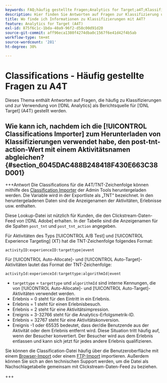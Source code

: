 ```yaml
---
keywords: FAQ;häufig gestellte Fragen;Analytics for Target;a4T;Klassifizierungen;Klassifizierung;Klassifizierungs-Importer;Post-TNT-Aktion;Ereignis-Codes
description: Hier finden Sie Antworten auf Fragen zur Klassifizierung und Verwendung von [!UICONTROL Analytics for Target] (A4T).
title: Wo finde ich Informationen zu Klassifizierungen mit A4T?
feature: Analytics for Target (A4T)
exl-id: 875f6c1c-1bda-40a9-96f2-d58c00d91d20
source-git-commit: aff96eca1380f4274dba0c1567f6e41d42f4b5ab
workflow-type: tm+mt
source-wordcount: '281'
ht-degree: 30%

---
```


# Classifications - Häufig gestellte Fragen zu A4T

Dieses Thema enthält Antworten auf Fragen, die häufig zu Klassifizierungen und zur Verwendung von [!DNL Analytics] als Berichtsquelle für [!DNL Target] (A4T) gestellt werden.

## Wie kann ich, nachdem ich die [!UICONTROL Classifications Importer] zum Herunterladen von Klassifizierungen verwendet habe, den post-tnt-action-Wert mit einem Aktivitätsnamen abgleichen? {#section_6045DAC488B248418F430E663C38D001}

+++Antwort
Die Classifications für die A4T/TNT-Zeichenfolge können mithilfe des [Classification Importer](https://experienceleague.adobe.com/docs/analytics/components/classifications/classifications-importer/c-working-with-saint.html) der Admin Tools heruntergeladen werden. Die Variable wird in der Exportliste als „TNT“ bezeichnet. In den heruntergeladenen Daten sind die Anzeigenamen der Aktivitäten, Erlebnisse usw. enthalten.

Diese Lookup-Datei ist nützlich für Kunden, die den Clickstream-Daten-Feed von [!DNL Adobe] erhalten. In der Tabelle sind die Anzeigenamen für die Spalten `post_tnt` und `post_tnt_action` angegeben.

Für Aktivitäten des Typs [!UICONTROL A/B Test] und [!UICONTROL Experience Targeting] (XT) hat die TNT-Zeichenfolge folgendes Format:

```
activityID:experienceID:targettype|event
```

Für [!UICONTROL Auto-Allocate]- und [!UICONTROL Auto-Target]-Aktivitäten lautet das Format der TNT-Zeichenfolge:

```
activityId:experienceId:targettype:algorithmId|event
```

* `targettype` = `targettype` und `algorithmId` sind interne Kennungen, die von [!UICONTROL Auto-Allocate]- und [!UICONTROL Auto-Target]-Aktivitäten verwendet werden.
* Erlebnis = 0 steht für den Eintritt in ein Erlebnis.
* Erlebnis = 1 steht für einen Erlebnisbesuch.
* Erlebnis = 2 steht für eine Aktivitätsimpression.
* Ereignis = 3-32766 steht für die Analytics-Erfolgsmetrik-ID.
* Erlebnis = 32767 steht für eine Aktivitätskonversion.
* Ereignis -1 oder 65535 bedeutet, dass der/die Benutzende aus der Aktivität oder dem Erlebnis entfernt wird. Diese Situation tritt häufig auf, wenn der Besucher konvertiert. Der Besucher wird aus dem Erlebnis entlassen und kann sich jetzt für jedes andere Erlebnis qualifizieren.

Sie können die Classification-Datei häufig über die Benutzeroberfläche mit einem [Browser-Import](https://experienceleague.adobe.com/docs/analytics/components/classifications/classifications-importer/browser-import.html?lang=en) oder einem [FTP-Import](https://experienceleague.adobe.com/docs/analytics/components/classifications/classifications-importer/import-file.html?lang=en) importieren. Außerdem können Sie sich an den technischen Support werden, um die Datei als Nachschlagetabelle gemeinsam mit Clickstream-Daten-Feed zu beziehen.

+++
